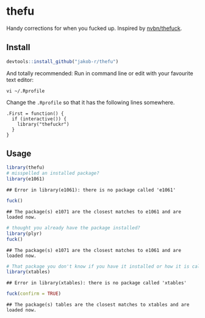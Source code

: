 

# thefu
Handy corrections for when you fucked up.
Inspired by [nvbn/thefuck](https://github.com/nvbn/thefuck).

## Install

```r
devtools::install_github("jakob-r/thefu")
```
And totally recommended:
Run in command line or edit with your favourite text editor:
```
vi ~/.Rprofile
```
Change the `.Rprofile` so that it has the following lines somewhere.
```
.First = function() {
  if (interactive()) {
    library("thefuckr")
  }
}
```

## Usage



```r
library(thefu)
# misspelled an installed package?
library(e1061)
```

```
## Error in library(e1061): there is no package called 'e1061'
```

```r
fuck()
```

```
## The package(s) e1071 are the closest matches to e1061 and are loaded now.
```

```r
# thought you already have the package installed?
library(plyr)
fuck()
```

```
## The package(s) e1071 are the closest matches to e1061 and are loaded now.
```

```r
# That package you don't know if you have it installed or how it is called exactly?
library(xtables)
```

```
## Error in library(xtables): there is no package called 'xtables'
```

```r
fuck(confirm = TRUE)
```

```
## The package(s) tables are the closest matches to xtables and are loaded now.
```
